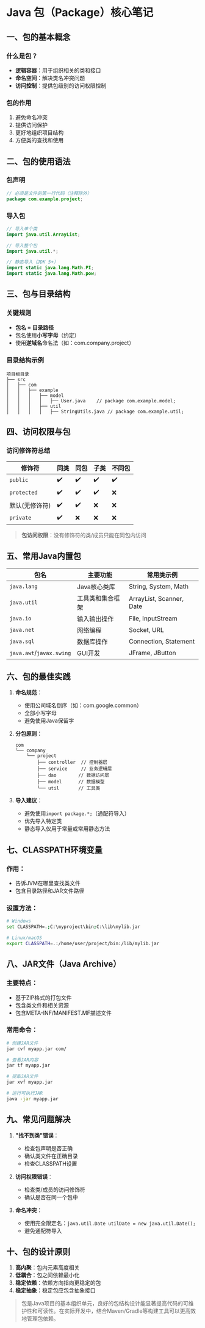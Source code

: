 # Java 包（Package）核心笔记

## 一、包的基本概念

### 什么是包？
- **逻辑容器**：用于组织相关的类和接口
- **命名空间**：解决类名冲突问题
- **访问控制**：提供包级别的访问权限控制

### 包的作用
1. 避免命名冲突
2. 提供访问保护
3. 更好地组织项目结构
4. 方便类的查找和使用

## 二、包的使用语法

### 包声明
```java
// 必须是文件的第一行代码（注释除外）
package com.example.project;
```

### 导入包
```java
// 导入单个类
import java.util.ArrayList;

// 导入整个包
import java.util.*;

// 静态导入（JDK 5+）
import static java.lang.Math.PI;
import static java.lang.Math.pow;
```

## 三、包与目录结构

### 关键规则
- **包名 = 目录路径**
- 包名使用**小写字母**（约定）
- 使用**逆域名**命名法（如：com.company.project）

### 目录结构示例
```
项目根目录
├── src
│   ├── com
│   │   ├── example
│   │   │   ├── model
│   │   │   │   ├── User.java    // package com.example.model;
│   │   │   ├── util
│   │   │   │   ├── StringUtils.java // package com.example.util;
```

## 四、访问权限与包

### 访问修饰符总结
| 修饰符      | 同类 | 同包 | 子类 | 不同包 |
|------------|------|------|------|--------|
| `public`   | ✔️   | ✔️   | ✔️   | ✔️     |
| `protected`| ✔️   | ✔️   | ✔️   | ❌     |
| 默认(无修饰符)| ✔️ | ✔️   | ❌   | ❌     |
| `private`  | ✔️   | ❌   | ❌   | ❌     |

> **包访问权限**：没有修饰符的类/成员只能在同包内访问

## 五、常用Java内置包

| 包名              | 主要功能                     | 常用类示例                 |
|-------------------|----------------------------|--------------------------|
| `java.lang`       | Java核心类库               | String, System, Math     |
| `java.util`       | 工具类和集合框架           | ArrayList, Scanner, Date |
| `java.io`         | 输入输出操作               | File, InputStream        |
| `java.net`        | 网络编程                   | Socket, URL              |
| `java.sql`        | 数据库操作                 | Connection, Statement    |
| `java.awt`/`javax.swing` | GUI开发                | JFrame, JButton          |

## 六、包的最佳实践

1. **命名规范**：
   - 使用公司域名倒序（如：com.google.common）
   - 全部小写字母
   - 避免使用Java保留字

2. **分包原则**：
   ```plaintext
   com
   └── company
       └── project
           ├── controller  // 控制器层
           ├── service     // 业务逻辑层
           ├── dao        // 数据访问层
           ├── model      // 数据模型
           └── util       // 工具类
   ```

3. **导入建议**：
   - 避免使用`import package.*;`（通配符导入）
   - 优先导入特定类
   - 静态导入仅用于常量或常用静态方法

## 七、CLASSPATH环境变量

### 作用：
- 告诉JVM在哪里查找类文件
- 包含目录路径和JAR文件路径

### 设置方法：
```bash
# Windows
set CLASSPATH=.;C:\myproject\bin;C:\lib\mylib.jar

# Linux/macOS
export CLASSPATH=.:/home/user/project/bin:/lib/mylib.jar
```

## 八、JAR文件（Java Archive）

### 主要特点：
- 基于ZIP格式的打包文件
- 包含类文件和相关资源
- 包含META-INF/MANIFEST.MF描述文件

### 常用命令：
```bash
# 创建JAR文件
jar cvf myapp.jar com/

# 查看JAR内容
jar tf myapp.jar

# 提取JAR文件
jar xvf myapp.jar

# 运行可执行JAR
java -jar myapp.jar
```

## 九、常见问题解决

1. **"找不到类"错误**：
   - 检查包声明是否正确
   - 确认类文件在正确目录
   - 检查CLASSPATH设置

2. **访问权限错误**：
   - 检查类/成员的访问修饰符
   - 确认是否在同一个包中

3. **命名冲突**：
   - 使用完全限定名：`java.util.Date utilDate = new java.util.Date();`
   - 避免通配符导入

## 十、包的设计原则

1. **高内聚**：包内元素高度相关
2. **低耦合**：包之间依赖最小化
3. **稳定依赖**：依赖方向指向更稳定的包
4. **稳定抽象**：稳定包应包含抽象接口

> 包是Java项目的基本组织单元，良好的包结构设计能显著提高代码的可维护性和可读性。在实际开发中，结合Maven/Gradle等构建工具可以更高效地管理包依赖。